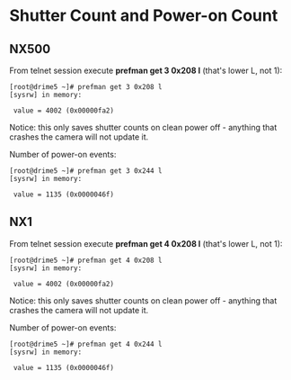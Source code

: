 # Shutter Count and Power-on Count

## NX500

From telnet session execute **prefman get 3 0x208 l** (that's lower L, not 1):
```
[root@drime5 ~]# prefman get 3 0x208 l
[sysrw] in memory: 

 value = 4002 (0x00000fa2) 
```
Notice: this only saves shutter counts on clean power off - anything that crashes the camera will not update it.

Number of power-on events:
```
[root@drime5 ~]# prefman get 3 0x244 l               
[sysrw] in memory: 

 value = 1135 (0x0000046f) 
```

## NX1

From telnet session execute **prefman get 4 0x208 l** (that's lower L, not 1):
```
[root@drime5 ~]# prefman get 4 0x208 l
[sysrw] in memory: 

 value = 4002 (0x00000fa2) 
```
Notice: this only saves shutter counts on clean power off - anything that crashes the camera will not update it.

Number of power-on events:
```
[root@drime5 ~]# prefman get 4 0x244 l               
[sysrw] in memory: 

 value = 1135 (0x0000046f) 
```
